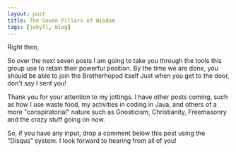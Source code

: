```yaml
---
layout: post
title: The Seven Pillars of Wisdom
tags: [jekyll, blog]
---
```


Right then,

So over the next seven posts I am going to take you through the tools this group use to retain their powerful position. By the time we are done, you should be able to join the Brotherhopod itself Just when you get to the door, don't say I sent you!

Thank you for your attention to my jottings. I have other posts coming, such as how I use waste food, my activities in coding in Java, and others of a more "conspiratorial" nature such as Gnosticism, Christianity, Freemasonry and the crazy stuff going on now.

So, if you have any input, drop a comment below this post using the "Disqus" system. I look forward to hearing from all of you!

